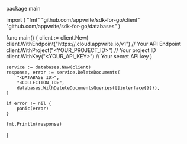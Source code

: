 package main

import (
    "fmt"
    "github.com/appwrite/sdk-for-go/client"
    "github.com/appwrite/sdk-for-go/databases"
)

func main() {
    client := client.New(
        client.WithEndpoint("https://<REGION>.cloud.appwrite.io/v1") // Your API Endpoint
        client.WithProject("<YOUR_PROJECT_ID>") // Your project ID
        client.WithKey("<YOUR_API_KEY>") // Your secret API key
    )

    service := databases.New(client)
    response, error := service.DeleteDocuments(
        "<DATABASE_ID>",
        "<COLLECTION_ID>",
        databases.WithDeleteDocumentsQueries([]interface{}{}),
    )

    if error != nil {
        panic(error)
    }

    fmt.Println(response)
}
